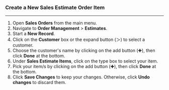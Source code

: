 ### Create a New Sales Estimate Order Item
_______________________________

1. Open **Sales Orders** from the main menu. 
2. Navigate to **Order Management** > **Estimates**.
3. Start a **New Record**.
4. Click on the **Customer** box or the expand button (＞) to select a customer.
5. Choose the customer's name by clicking on the add button (✚), then click **Done** at the bottom. 
6. Under **Sales Estimate Items**, click on the type box to select your item.
7. Pick your item/s by clicking on the add button (✚), then click **Done** at the bottom.
8. Click **Save Changes** to keep your changes. Otherwise, click **Undo changes** to discard them. 